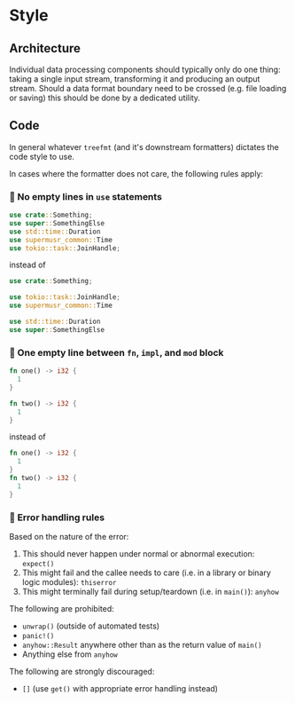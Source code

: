 # Style

## Architecture

Individual data processing components should typically only do one thing: taking a single input stream, transforming it and producing an output stream.
Should a data format boundary need to be crossed (e.g. file loading or saving) this should be done by a dedicated utility.

## Code

In general whatever `treefmt` (and it's downstream formatters) dictates the code style to use.

In cases where the formatter does not care, the following rules apply:

### :crab: No empty lines in `use` statements

```rust
use crate::Something;
use super::SomethingElse
use std::time::Duration
use supermusr_common::Time
use tokio::task::JoinHandle;
```

instead of

```rust
use crate::Something;

use tokio::task::JoinHandle;
use supermusr_common::Time

use std::time::Duration
use super::SomethingElse
```

### :crab: One empty line between `fn`, `impl`, and `mod` block

```rust
fn one() -> i32 {
  1
}

fn two() -> i32 {
  1
}
```

instead of

```rust
fn one() -> i32 {
  1
}
fn two() -> i32 {
  1
}
```

### :crab: Error handling rules

Based on the nature of the error:

1. This should never happen under normal or abnormal execution: `expect()`
2. This might fail and the callee needs to care (i.e. in a library or binary logic modules): `thiserror`
3. This might terminally fail during setup/teardown (i.e. in `main()`): `anyhow`

The following are prohibited:

- `unwrap()` (outside of automated tests)
- `panic!()`
- `anyhow::Result` anywhere other than as the return value of `main()`
- Anything else from `anyhow`

The following are strongly discouraged:

- `[]` (use `get()` with appropriate error handling instead)
